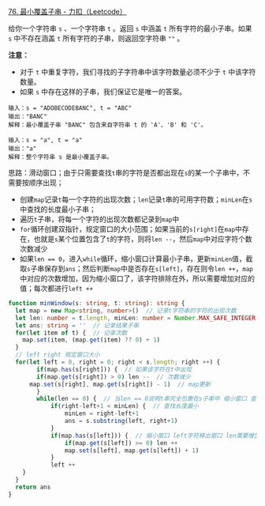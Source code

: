 [76. 最小覆盖子串 - 力扣（Leetcode）](https://leetcode.cn/problems/minimum-window-substring/description/?envType=study-plan-v2&envId=top-interview-150)

给你一个字符串 `s` 、一个字符串 `t` 。返回 `s` 中涵盖 `t` 所有字符的最小子串。如果 `s` 中不存在涵盖 `t` 所有字符的子串，则返回空字符串 `""` 。

**注意：**

- 对于 `t` 中重复字符，我们寻找的子字符串中该字符数量必须不少于 `t` 中该字符数量。
- 如果 `s` 中存在这样的子串，我们保证它是唯一的答案。

```
输入：s = "ADOBECODEBANC", t = "ABC"
输出："BANC"
解释：最小覆盖子串 "BANC" 包含来自字符串 t 的 'A'、'B' 和 'C'。

输入：s = "a", t = "a"
输出："a"
解释：整个字符串 s 是最小覆盖子串。
```

思路：滑动窗口；由于只需要查找`t`串的字符是否都出现在`s`的某一个子串中，不需要按顺序出现；

* 创建`map`记录`t`每一个字符的出现次数；`len`记录`t`串的可用字符数；`minLen`在`s`中查找的长度最小子串；
* 遍历`t`子串，将每一个字符的出现次数都记录到`map`中
* `for`循环创建双指针，规定窗口的大小范围；如果当前的`s[right]`在`map`中存在，也就是`s`某个位置包含了`t`的字符，则将`len --`，然后`map`中对应字符个数次数减少
* 如果`len == 0`，进入`while`循环，缩小窗口计算最小子串，更新`minLen`值，截取`s`子串保存到`ans`；然后判断`map`中是否存在`s[left]`，存在则令`len ++`，`map`中对应的次数增加，因为缩小窗口了，该字符排除在外，所以需要增加对应的值；每次都进行`left ++`

```typescript
function minWindow(s: string, t: string): string {
  let map = new Map<string, number>()  // 记录t字符串的字符的出现次数
  let len: number = t.length, minLen: number = Number.MAX_SAFE_INTEGER
  let ans: string = ''  // 记录结果子串
  for(let item of t) {  // 记录次数
    map.set(item, (map.get(item) ?? 0) + 1)
  }
  // left right 规定窗口大小
  for(let left = 0, right = 0; right < s.length; right ++) {
		if(map.has(s[right])) {  // 如果该字符在t中出现
    	if(map.get(s[right]) > 0) len --  // 次数减少
      map.set(s[right], map.get(s[right]) - 1)  // map更新
		}
		while(len == 0) {  // 当len == 0说明t串完全包裹在s子串中 缩小窗口 查找长度最小的子串
			if(right-left+1 < minLen) {  // 查找长度最小
				minLen = right-left+1
				ans = s.substring(left, right+1)
			}
			if(map.has(s[left])) {  // 缩小窗口 left字符移出窗口 len需要增加 map次数增加
				if(map.get(s[left]) >= 0) len ++
				map.set(s[left], map.get(s[left]) + 1)
			}
			left ++
    }
  }
  return ans
}
```

